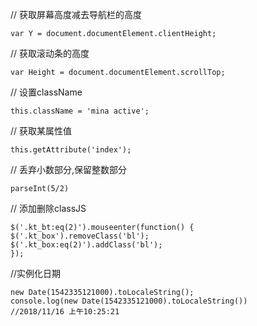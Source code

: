 // 获取屏幕高度减去导航栏的高度

    var Y = document.documentElement.clientHeight;
// 获取滚动条的高度

    var Height = document.documentElement.scrollTop;
// 设置className

    this.className = 'mina active';
// 获取某属性值

    this.getAttribute('index');
// 丢弃小数部分,保留整数部分

    parseInt(5/2)
// 添加删除classJS

    $('.kt_bt:eq(2)').mouseenter(function() {
    $('.kt_box').removeClass('bl');
    $('.kt_box:eq(2)').addClass('bl');
    });
//实例化日期

    new Date(1542335121000).toLocaleString();
    console.log(new Date(1542335121000).toLocaleString())
    //2018/11/16 上午10:25:21
